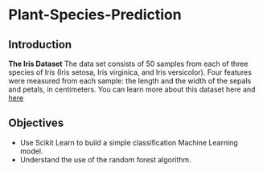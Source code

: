 # Plant-Species-Prediction

## Introduction

**The Iris Dataset**
The data set consists of 50 samples from each of three species of Iris (Iris setosa, Iris virginica, and Iris versicolor). Four features were measured from each sample: the length and the width of the sepals and petals, in centimeters. You can learn more about this dataset here and [here](https://scikit-learn.org/stable/auto_examples/datasets/plot_iris_dataset.html.)

## Objectives

- Use Scikit Learn to build a simple classification Machine Learning model.
- Understand the use of the random forest algorithm.


